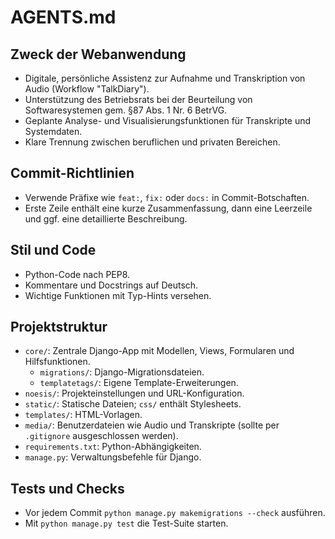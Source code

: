 # AGENTS.md

## Zweck der Webanwendung
- Digitale, persönliche Assistenz zur Aufnahme und Transkription von Audio (Workflow "TalkDiary").
- Unterstützung des Betriebsrats bei der Beurteilung von Softwaresystemen gem. §87 Abs. 1 Nr. 6 BetrVG.
- Geplante Analyse- und Visualisierungsfunktionen für Transkripte und Systemdaten.
- Klare Trennung zwischen beruflichen und privaten Bereichen.

## Commit-Richtlinien
- Verwende Präfixe wie `feat:`, `fix:` oder `docs:` in Commit-Botschaften.
- Erste Zeile enthält eine kurze Zusammenfassung, dann eine Leerzeile und ggf. eine detaillierte Beschreibung.

## Stil und Code
- Python-Code nach PEP8.
- Kommentare und Docstrings auf Deutsch.
- Wichtige Funktionen mit Typ-Hints versehen.

## Projektstruktur
- `core/`: Zentrale Django-App mit Modellen, Views, Formularen und Hilfsfunktionen.
  - `migrations/`: Django-Migrationsdateien.
  - `templatetags/`: Eigene Template-Erweiterungen.
- `noesis/`: Projekteinstellungen und URL-Konfiguration.
- `static/`: Statische Dateien; `css/` enthält Stylesheets.
- `templates/`: HTML-Vorlagen.
- `media/`: Benutzerdateien wie Audio und Transkripte (sollte per `.gitignore` ausgeschlossen werden).
- `requirements.txt`: Python-Abhängigkeiten.
- `manage.py`: Verwaltungsbefehle für Django.

## Tests und Checks
- Vor jedem Commit `python manage.py makemigrations --check` ausführen.
- Mit `python manage.py test` die Test-Suite starten.
